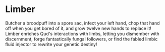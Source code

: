 # Limber

Butcher a broodpuff into a spore sac, infect your left hand, chop that hand off when you get bored of it, and grow twelve new hands to replace it! Limber enriches Qud's interactions with limbs, letting you dismember with discernment, forge fantastically fungal followers, or find the fabled limbic fluid injector to rewrite your genetic destiny!
